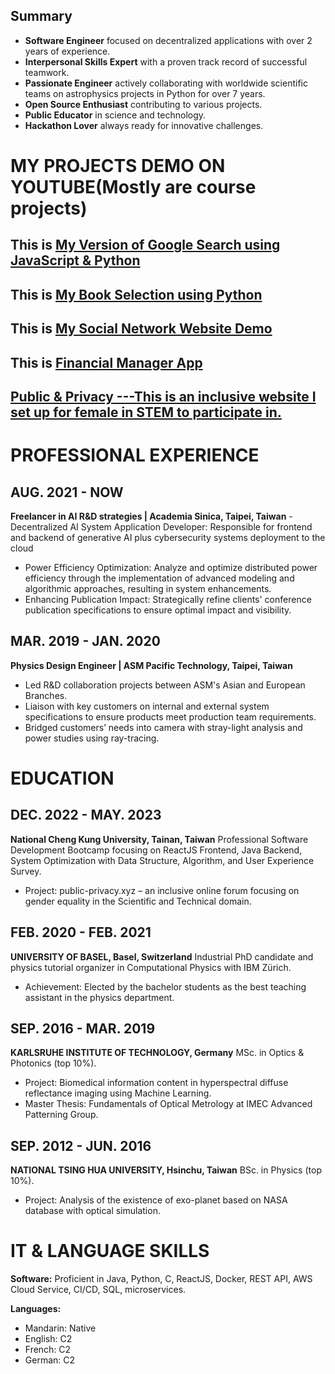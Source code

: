 ## Summary

- **Software Engineer** focused on decentralized applications with over 2 years of experience.
- **Interpersonal Skills Expert** with a proven track record of successful teamwork.
- **Passionate Engineer** actively collaborating with worldwide scientific teams on astrophysics projects in Python for over 7 years.
- **Open Source Enthusiast** contributing to various projects.
- **Public Educator** in science and technology.
- **Hackathon Lover** always ready for innovative challenges.

# MY PROJECTS DEMO ON YOUTUBE(Mostly are course projects)

## This is [My Version of Google Search using JavaScript & Python](https://youtu.be/sjy78Rc3Qfg?si=r-1gv5brqW5SjEU0)
## This is [My Book Selection using Python](https://youtu.be/-4R4KqfIyH4?si=ACmvL9t2eb9myx1m)
## This is [My Social Network Website Demo](https://youtu.be/qZZ0oMD-Y_E?si=tOpJlIjIlIpbMjlJ)
## This is [Financial Manager App](https://youtu.be/UPMghQvOQII?si=fxJdDGZfG-tCFg0a)
## [Public & Privacy ---This is an inclusive website I set up for female in STEM to participate in.](www.public-privacy.xyz) 

# PROFESSIONAL EXPERIENCE

## AUG. 2021 - NOW
**Freelancer in AI R&D strategies | Academia Sinica, Taipei, Taiwan**
-Decentralized AI System Application Developer: Responsible for frontend and backend of generative AI plus cybersecurity systems deployment to the cloud
- Power Efficiency Optimization: Analyze and optimize distributed power efficiency through the implementation of advanced modeling and algorithmic approaches, resulting in system enhancements.
- Enhancing Publication Impact: Strategically refine clients' conference publication specifications to ensure optimal impact and visibility.

## MAR. 2019 - JAN. 2020
**Physics Design Engineer | ASM Pacific Technology, Taipei, Taiwan**
- Led R&D collaboration projects between ASM's Asian and European Branches.
- Liaison with key customers on internal and external system specifications to ensure products meet production team requirements.
- Bridged customers’ needs into camera with stray-light analysis and power studies using ray-tracing.

# EDUCATION

## DEC. 2022 - MAY. 2023
**National Cheng Kung University, Tainan, Taiwan**
Professional Software Development Bootcamp focusing on ReactJS Frontend, Java Backend, System Optimization with Data Structure, Algorithm, and User Experience Survey.
- Project: public-privacy.xyz – an inclusive online forum focusing on gender equality in the Scientific and Technical domain.

## FEB. 2020 - FEB. 2021
**UNIVERSITY OF BASEL, Basel, Switzerland**
Industrial PhD candidate and physics tutorial organizer in Computational Physics with IBM Zürich.
- Achievement: Elected by the bachelor students as the best teaching assistant in the physics department.

## SEP. 2016 - MAR. 2019
**KARLSRUHE INSTITUTE OF TECHNOLOGY, Germany**
MSc. in Optics & Photonics (top 10%).
- Project: Biomedical information content in hyperspectral diffuse reflectance imaging using Machine Learning.
- Master Thesis: Fundamentals of Optical Metrology at IMEC Advanced Patterning Group.

## SEP. 2012 - JUN. 2016
**NATIONAL TSING HUA UNIVERSITY, Hsinchu, Taiwan**
BSc. in Physics (top 10%).
- Project: Analysis of the existence of exo-planet based on NASA database with optical simulation.

# IT & LANGUAGE SKILLS

**Software:**
Proficient in Java, Python, C, ReactJS, Docker, REST API, AWS Cloud Service, CI/CD, SQL, microservices.

**Languages:**
- Mandarin: Native
- English: C2
- French: C2
- German: C2

